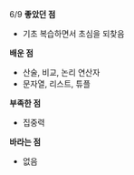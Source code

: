 6/9
**좋았던 점**  
- 기초 복습하면서 초심을 되찾음
  
**배운 점**  
- 산술, 비교, 논리 연산자
- 문자열, 리스트, 튜플
  
**부족한 점**  
- 집중력
  
**바라는 점**  
- 없음